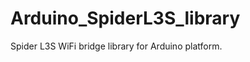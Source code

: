 Arduino_SpiderL3S_library
=========================

Spider L3S WiFi bridge library for Arduino platform.

